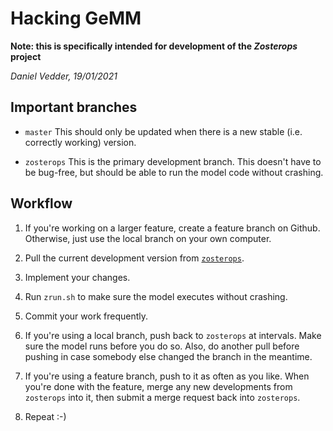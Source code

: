 # Hacking GeMM

**Note: this is specifically intended for development of the *Zosterops* project**

*Daniel Vedder, 19/01/2021*

## Important branches

- `master` This should only be updated when there is a new stable (i.e. correctly working) version.

- `zosterops` This is the primary development branch. This doesn't have to be bug-free, but should
  be able to run the model code without crashing.
  
  
## Workflow

1. If you're working on a larger feature, create a feature branch on Github. Otherwise, just use
   the local branch on your own computer.

2. Pull the current development version from [`zosterops`](https://github.com/lleiding/gemm/tree/zosterops).

3. Implement your changes.

4. Run `zrun.sh` to make sure the model executes without crashing.

5. Commit your work frequently.

6. If you're using a local branch, push back to `zosterops` at intervals. Make sure the model runs
   before you do so. Also, do another pull before pushing in case somebody else changed the branch
   in the meantime.
   
7. If you're using a feature branch, push to it as often as you like. When you're done with the
   feature, merge any new developments from `zosterops` into it, then submit a merge request
   back into `zosterops`.
   
8. Repeat :-)
